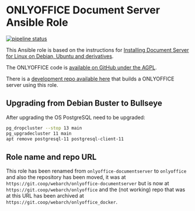 # ONLYOFFICE Document Server Ansible Role

[![pipeline status](https://git.coop/webarch/onlyoffice/badges/master/pipeline.svg)](https://git.coop/webarch/onlyoffice/-/commits/master)

This Ansible role is based on the instructions for [Installing Document Server for Linux on Debian, Ubuntu and derivatives](https://helpcenter.onlyoffice.com/server/linux/document/linux-installation.aspx).

The ONLYOFFICE code is [available on GitHub under the AGPL](https://github.com/ONLYOFFICE/DocumentServer).

There is a [development repo available here](https://git.coop/webarch/nextcloud-server) that builds a ONLYOFFICE server using this role.

## Upgrading from Debian Buster to Bullseye

After upgrading the OS PostgreSQL need to be upgraded:

```bash
pg_dropcluster --stop 13 main
pg_upgradecluster 11 main
apt remove postgresql-11 postgresql-client-11
```

## Role name and repo URL

This role has been renamed from `onlyoffice-documentserver` to `onlyoffice` and also the repository has been moved, it was at `https://git.coop/webarch/onlyoffice-documentserver` but is now at `https://git.coop/webarch/onlyoffice` and the (not working) repo that was at this URL has been archived at `https://git.coop/webarch/onlyoffice_docker`.
